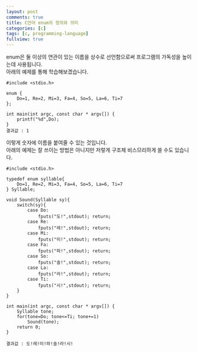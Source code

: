 ```yaml
---
layout: post
comments: true
title: C언어 enum의 정의와 의미
categories: [c]
tags: [c, programming-language]
fullview: true
---
```

enum은 둘 이상의 연관이 있는 이름을 상수로 선언함으로써 프로그램의 가독성을 높이는데 사용됩니다.  
아래의 예제를 통해 학습해보겠습니다.
```
#include <stdio.h>

enum {
    Do=1, Re=2, Mi=3, Fa=4, So=5, La=6, Ti=7
};

int main(int argc, const char * argv[]) {
    printf("%d",Do);
}
결과값 : 1
```
이렇게 숫자에 이름을 붙여줄 수 있는 것입니다.  
아래의 예제는 잘 쓰이는 방법은 아니지만 저렇게 구조체 비스므리하게 쓸 수도 있습니다.  

```
#include <stdio.h>

typedef enum syllable{
    Do=1, Re=2, Mi=3, Fa=4, So=5, La=6, Ti=7
} Syllable;

void Sound(Syllable sy){
    switch(sy){
        case Do:
            fputs("도!",stdout); return;
        case Re:
            fputs("레!",stdout); return;
        case Mi:
            fputs("미!",stdout); return;
        case Fa:
            fputs("파!",stdout); return;
        case So:
            fputs("솔!",stdout); return;
        case La:
            fputs("라!",stdout); return;
        case Ti:
            fputs("시!",stdout); return;
    }
}

int main(int argc, const char * argv[]) {
    Syllable tone;
    for(tone=Do; tone<=Ti; tone+=1)
        Sound(tone);
    return 0;
}

결과값 : 도!레!미!파!솔!라!시!
```
